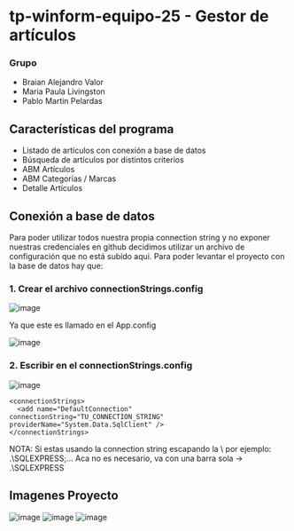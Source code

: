 # tp-winform-equipo-25 - Gestor de artículos

### Grupo
- Braian Alejandro Valor
- Maria Paula Livingston
- Pablo Martin Pelardas


## Características del programa
- Listado de artículos con conexión a base de datos
- Búsqueda de artículos por distintos criterios
- ABM Artículos
- ABM Categorías / Marcas
- Detalle Artículos

## Conexión a base de datos
Para poder utilizar todos nuestra propia connection string y no exponer nuestras credenciales en github decidimos utilizar un archivo de configuración que no está subido aqui.
Para poder levantar el proyecto con la base de datos hay que:

### 1. Crear el archivo connectionStrings.config
![image](https://github.com/pablopelardas/tp-winform-equipo-25/assets/31576799/0d669dd7-b734-41c1-b3ed-7ae55b3e360a)

Ya que este es llamado en el App.config

![image](https://github.com/pablopelardas/tp-winform-equipo-25/assets/31576799/3e909b36-b02a-4a27-8f1a-03f4ae64102e)

### 2. Escribir en el connectionStrings.config 
![image](https://github.com/pablopelardas/tp-winform-equipo-25/assets/31576799/9830afeb-c3e3-4852-a1d1-40257bfe2b39)

```
<connectionStrings>
  <add name="DefaultConnection" connectionString="TU_CONNECTION_STRING" providerName="System.Data.SqlClient" />
</connectionStrings>
```

NOTA: Si estas usando la connection string escapando la \ por ejemplo: .\\SQLEXPRESS;... Aca no es necesario, va con una barra sola -> .\SQLEXPRESS

## Imagenes Proyecto
![image](https://github.com/pablopelardas/tp-winform-equipo-25/assets/31576799/9a1e25ad-7e97-4d57-97bf-e6b195b90c84)
![image](https://github.com/pablopelardas/tp-winform-equipo-25/assets/31576799/010aedca-59e7-4609-aa64-88feb6229e41)
![image](https://github.com/pablopelardas/tp-winform-equipo-25/assets/31576799/34128514-c250-4b96-a38f-06c4f8858771)

